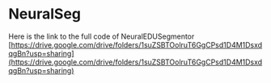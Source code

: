 # NeuralSeg

Here is the link to the full code of NeuralEDUSegmentor [https://drive.google.com/drive/folders/1suZSBTOolruT6GgCPsd1D4M1DsxdqgBn?usp=sharing](https://drive.google.com/drive/folders/1suZSBTOolruT6GgCPsd1D4M1DsxdqgBn?usp=sharing)
